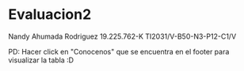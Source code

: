 # Evaluacion2
Nandy Ahumada Rodriguez
19.225.762-K
TI2031/V-B50-N3-P12-C1/V 

PD: Hacer click en "Conocenos" que se encuentra en el footer para visualizar la tabla :D
